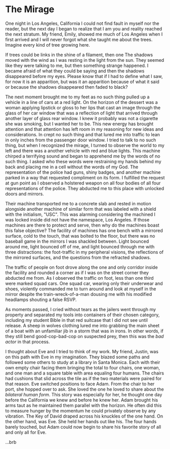 # The Mirage

One night in Los Angeles, California I could not find fault in myself nor the reader, but the next day I began to realize that I am you and reality reached the next stratum. My friend, Emily, showed me much of Los Angeles when I first arrived and I will never forgot what she taught me about the trees. Imagine every kind of tree growing here.

If trees could be links in the shine of a filament, then one The shadows moved with the wind as I was resting in the light from the sun. They seemed like they were talking to me, but then something strange happened. I became afraid of what they could be saying and then the shadows disappeared before my eyes. Please know that if I had to define what I saw, for now it is an apparition, but was it an apparition because of what it said or because the shadows disappeared then faded to black?

The next moment brought me to my feet as no such thing pulled up a vehicle in a line of cars at a red light. On the horizon of the dessert was a woman applying lipstick or gloss to her lips that cast an image through the glass of her car window that was a reflection of light that arrived through another layer of glass rear window. I knew it probably was not a cigarette she was smoking, but I wanted her to be. This new energy has brought attention and that attention has left room in my reasoning for new ideas and considerations. In crept no such thing and that lured me into traffic to lean in only inches from the passenger door window. I tried to talk to no such thing, but when I recognized the mirage, I turned to observe the world to my left and there was a another vehicle with red and blue lights. This machine chirped a terrifying sound and began to apprehend me by the words of no such thing. I asked who these words were restraining my hands behind my back and placing me in a cell without the words of my God. The representation of the police had guns, shiny badges, and another machine parked in a way that requested compliment on its form. I fulfilled the request at gun point as I observed a holstered weapon on all four bodies of all four representations of the police. They abducted me to this place with unlocked doors and mirrors.

Their machine transported me to a concrete slab and rested in motion alongside another machine of similar form that was labeled with a shield with the initialism, "USC". This was alarming considering the machined I was locked inside did not have the namespace, Los Angeles. If those machines are there to protect and serve, then why do the machines boast this false objective? The facility of machines has one bench with a mirrored surface, cold to the touch, that was bolted to the floor, but there was no baseball game in the mirrors I was shackled between. Light bounced around me, light bounced off of me, and light bounced through me with three distractions: the foot-traffic in my peripheral visions, the reflections of the mirrored surfaces, and the questions from the refracted shadows.

The traffic of people on foot drove along the one and only corridor inside the facility and rounded a corner as if I was on the street corner they abducted me from. As I observed the traffic on foot, less than one third were marked squad cars. One squad car, wearing only their underwear and shoes, violently commanded me to turn around and look at myself in the mirror despite the train-wreck-of-a-man dousing me with his modified headlamps shouting a false RSVP.

As moments passed, I cried without tears as the jailers went through my property and separated my tools into containers of their chosen category, including my student Bible in that red suitcase that I did not see until release. A sheep in wolves clothing lured me into grabbing the main sheet of a boat with an unfamiliar jib in a storm that was in irons. In other words, if they still bend good-cop-bad-cop on suspected prey, then this was the _bad actor_ in that process.

I thought about Eve and I tried to think of my work. My friend, Justin, was on this path with Eve in my imagination. They blazed some paths and followed some others to study at a library in Santa Monica. Each with their own empty chair facing them bringing the total to four chairs, one woman, and one man and a square table with area equaling four humans. The chairs had cushions that slid across the tile as if the two materials were paired for that reason. Eve switched positions to face Adam. From the chair to her port, she hopped over to ask. She loved the one he loved to share about the _bilateral human form_. This story was especially for her, he thought one day before the California we knew and before he knew her. Adam brought his arms taut as he maintained them parallel with the horizon. He often did this to measure hunger by the momentum he could privately observe by any vibration. The Key of David draped across his knuckles of the one hand. On the other hand, was Eve. She held her hands out like his. The four hands barely touched, but Adam could now begin to share his favorite story of all and only all for Eve.

...brb
